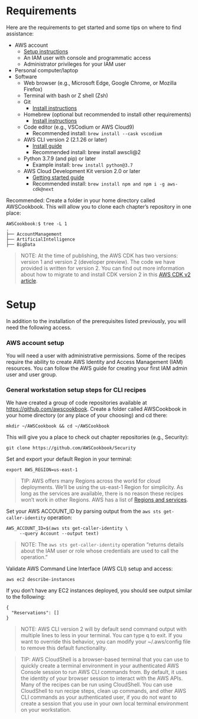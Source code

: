 # Requirements

Here are the requirements to get started and some tips on where to find assistance:

* AWS account
  * [Setup instructions](https://aws.amazon.com/premiumsupport/knowledge-center/create-and-activate-aws-account/)
  * An IAM user with console and programmatic access
  * Administrator privileges for your IAM user
* Personal computer/laptop
* Software
  * Web browser (e.g., Microsoft Edge, Google Chrome, or Mozilla Firefox)
  * Terminal with bash or Z shell (Zsh)
  * Git
    * [Install instructions](https://github.com/git-guides/install-git)
  * Homebrew (optional but recommended to install other requirements)
    * [Install instructions](https://docs.brew.sh/Installation)
  * Code editor (e.g., VSCodium or AWS Cloud9)
    * Recommended install: `brew install --cask vscodium`
  * AWS CLI version 2 (2.1.26 or later)
    * [Install guide](https://docs.aws.amazon.com/cli/latest/userguide/getting-started-install.html)
    * Recommended install: brew install awscli@2
  * Python 3.7.9 (and pip) or later
    * Example install: `brew install python@3.7`
  * AWS Cloud Development Kit version 2.0 or later
    * [Getting started guide](https://docs.aws.amazon.com/cdk/v2/guide/getting_started.html)
    * Recommended install: `brew install npm and npm i -g aws-cdk@next`

Recommended: Create a folder in your home directory called AWSCookbook. This will allow you to clone each chapter’s repository in one place:
```
AWSCookbook:$ tree -L 1
.
├── AccountManagement
├── ArtificialIntelligence
├── BigData
```

> NOTE: At the time of publishing, the AWS CDK has two versions: version 1 and version 2 (developer preview). The code we have provided is written for version 2. You can find out more information about how to migrate to and install CDK version 2 in this [AWS CDK v2 article](https://aws.amazon.com/blogs/developer/announcing-aws-cloud-development-kit-v2-developer-preview/).

#  Setup
In addition to the installation of the prerequisites listed previously, you will need the following access.

### AWS account setup
You will need a user with administrative permissions. Some of the recipes require the ability to create AWS Identity and Access Management (IAM) resources. You can follow the AWS guide for creating your first IAM admin user and user group.

### General workstation setup steps for CLI recipes
We have created a group of code repositories available at https://github.com/awscookbook. Create a folder called AWSCookbook in your home directory (or any place of your choosing) and cd there:
```
mkdir ~/AWSCookbook && cd ~/AWSCookbook
```
This will give you a place to check out chapter repositories (e.g., Security):
```
git clone https://github.com/AWSCookbook/Security
```
Set and export your default Region in your terminal:
```
export AWS_REGION=us-east-1
```

> TIP: AWS offers many Regions across the world for cloud deployments. We’ll be using the us-east-1 Region for simplicity. As long as the services are available, there is no reason these recipes won’t work in other Regions. AWS has a list of [Regions and services](https://aws.amazon.com/about-aws/global-infrastructure/regional-product-services/).

Set your AWS ACCOUNT_ID by parsing output from the `aws sts get-caller-identity` operation:
```
AWS_ACCOUNT_ID=$(aws sts get-caller-identity \
     --query Account --output text)
```

> NOTE: The `aws sts get-caller-identity` operation “returns details about the IAM user or role whose credentials are used to call the operation.”

Validate AWS Command Line Interface (AWS CLI) setup and access:
```
aws ec2 describe-instances
```

If you don’t have any EC2 instances deployed, you should see output similar to the following:
```
{
  "Reservations": []
}
```
> NOTE: AWS CLI version 2 will by default send command output with multiple lines to less in your terminal. You can type q to exit. If you want to override this behavior, you can modify your ~/.aws/config file to remove this default functionality.

> TIP: AWS CloudShell is a browser-based terminal that you can use to quickly create a terminal environment in your authenticated AWS Console session to run AWS CLI commands from. By default, it uses the identity of your browser session to interact with the AWS APIs. Many of the recipes can be run using CloudShell. You can use CloudShell to run recipe steps, clean up commands, and other AWS CLI commands as your authenticated user, if you do not want to create a session that you use in your own local terminal environment on your workstation.
